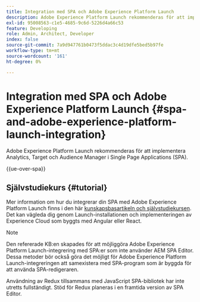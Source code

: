 ```yaml
---
title: Integration med SPA och Adobe Experience Platform Launch
description: Adobe Experience Platform Launch rekommenderas för att implementera Analytics, Target och Audience Manager inom SPA.
exl-id: 95008563-c1e5-4685-9c6d-5226d4a66c53
feature: Developing
role: Admin, Architect, Developer
index: false
source-git-commit: 7a9d947761b0473f5ddac3c4d19dfe5bed5b97fe
workflow-type: tm+mt
source-wordcount: '161'
ht-degree: 0%

---
```



# Integration med SPA och Adobe Experience Platform Launch {#spa-and-adobe-experience-platform-launch-integration}

Adobe Experience Platform Launch rekommenderas för att implementera Analytics, Target och Audience Manager i Single Page Applications (SPA).

{{ue-over-spa}}

## Självstudiekurs {#tutorial}

Mer information om hur du integrerar din SPA med Adobe Experience Platform Launch finns i den här [kunskapsbasartikeln och självstudiekursen](https://experienceleague.adobe.com/docs/experience-manager-learn/sites/spa-editor/spa-editor-framework-feature-video-use.html?lang=sv-SE). Det kan vägleda dig genom Launch-installationen och implementeringen av Experience Cloud som byggts med Angular eller React.

>[!NOTE]
>
>Den refererade KB:en skapades för att möjliggöra Adobe Experience Platform Launch-integrering med SPA:er som inte använder AEM SPA Editor. Dessa metoder bör också göra det möjligt för Adobe Experience Platform Launch-integreringen att samexistera med SPA-program som är byggda för att använda SPA-redigeraren.
>
>Användning av Redux tillsammans med JavaScript SPA-bibliotek har inte utretts fullständigt. Stöd för Redux planeras i en framtida version av SPA Editor.
